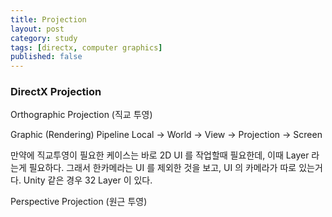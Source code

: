 ```yaml
---
title: Projection
layout: post
category: study
tags: [directx, computer graphics]
published: false
---
```


### DirectX Projection

Orthographic Projection (직교 투영)

Graphic (Rendering) Pipeline
Local -> World -> View -> Projection -> Screen

만약에 직교투영이 필요한 케이스는 바로 2D UI 를 작업할때 필요한데, 이때 Layer 라는게 필요하다.
그래서 한카메라는 UI 를 제외한 것을 보고, UI 의 카메라가 따로 있는거다.
Unity 같은 경우 32 Layer 이 있다.


Perspective Projection (원근 투영)